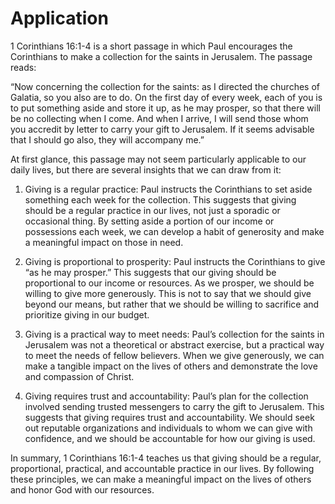 # Application

1 Corinthians 16:1-4 is a short passage in which Paul encourages the Corinthians to make a collection for the saints in Jerusalem. The passage reads:

“Now concerning the collection for the saints: as I directed the churches of Galatia, so you also are to do. On the first day of every week, each of you is to put something aside and store it up, as he may prosper, so that there will be no collecting when I come. And when I arrive, I will send those whom you accredit by letter to carry your gift to Jerusalem. If it seems advisable that I should go also, they will accompany me.”

At first glance, this passage may not seem particularly applicable to our daily lives, but there are several insights that we can draw from it:

1. Giving is a regular practice: Paul instructs the Corinthians to set aside something each week for the collection. This suggests that giving should be a regular practice in our lives, not just a sporadic or occasional thing. By setting aside a portion of our income or possessions each week, we can develop a habit of generosity and make a meaningful impact on those in need.

2. Giving is proportional to prosperity: Paul instructs the Corinthians to give “as he may prosper.” This suggests that our giving should be proportional to our income or resources. As we prosper, we should be willing to give more generously. This is not to say that we should give beyond our means, but rather that we should be willing to sacrifice and prioritize giving in our budget.

3. Giving is a practical way to meet needs: Paul’s collection for the saints in Jerusalem was not a theoretical or abstract exercise, but a practical way to meet the needs of fellow believers. When we give generously, we can make a tangible impact on the lives of others and demonstrate the love and compassion of Christ.

4. Giving requires trust and accountability: Paul’s plan for the collection involved sending trusted messengers to carry the gift to Jerusalem. This suggests that giving requires trust and accountability. We should seek out reputable organizations and individuals to whom we can give with confidence, and we should be accountable for how our giving is used.

In summary, 1 Corinthians 16:1-4 teaches us that giving should be a regular, proportional, practical, and accountable practice in our lives. By following these principles, we can make a meaningful impact on the lives of others and honor God with our resources.

